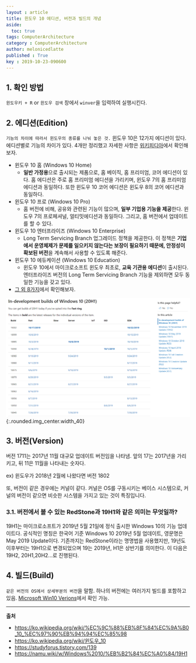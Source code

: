 ```yaml
---
layout : article
title: 윈도우 10 에디션, 버전과 빌드의 개념
aside:
  toc: true
tags: ComputerArchitecture
category : ComputerArchitecture
author: melonicedlatte
published : True
key : 2019-10-23-090600
---
```


## 1. 확인 방법
`윈도우키 + R` or `윈도우 검색` 창에서 `winver`을 입력하여 실행시킨다.

## 2. 에디션(Edition)

`기능의 차이에 따라서 윈도우의 종류를 나눠 놓은 것.` 윈도우 10은 12가지 에디션이 있다. 에디션별로 기능의 차이가 있다. 4개만 정리했고 자세한 사항은 [위키피디아](https://ko.wikipedia.org/wiki/%EC%9C%88%EB%8F%84%EC%9A%B0_10_%EC%97%90%EB%94%94%EC%85%98)에서 확인해보자.

- 윈도우 10 홈 (Windows 10 Home)
	- **일반 가정용**으로 출시되는 제품으로, 홈 베이직, 홈 프리미엄, 코어 에디션이 있다. 홈 에디션은 주로 홈 프리미엄 에디션을 가리키며, 윈도우 7의 홈 프리미엄 에디션과 동일하다. 또한 윈도우 10 코어 에디션은 윈도우 8의 코어 에디션과 동일하다.
- 윈도우 10 프로 (Windows 10 Pro)
	- 홈 버전에 비해, 공유와 관련된 기능이 많으며, **일부 기업용 기능을 제공**한다. 윈도우 7의 프로페셔널, 얼티밋에디션과 동일하다. 그리고, 홈 버전에서 업데이트를 할 수 있다.
- 윈도우 10 엔터프라이즈 (Windows 10 Enterprise)
	- Long Term Servicing Branch 업그레이드 정책을 제공한다. 이 정책은 **기업에서 운영체제가 문제를 일으키지 않는다는 보장이 필요하기 때문에, 안정성이 확보된 버전**을 계속해서 사용할 수 있도록 해준다.
- 윈도우 10 에듀케이션 (Windows 10 Education)
	- 윈도우 10에서 마이크로소프트 윈도우 최초로, **교육 기관용 에디션**이 출시된다. 엔터프라이즈 버전의 Long Term Servicing Branch 기능을 제외하면 모두 동일한 기능을 갖고 있다.
- [그 외 8가지](https://ko.wikipedia.org/wiki/%EC%9C%88%EB%8F%84%EC%9A%B0_10_%EC%97%90%EB%94%94%EC%85%98)에서 확인해보자.

![png](/assets/images/201910/window_versions.PNG){:.rounded.img_center.width_40}

## 3. 버전(Version)

버전 1711는 2017년 11월 대규모 업데이트 버전임을 나타냄. 앞의 17는 2017년을 가리키고, 뒤 11은 11월을 나타내는 숫자다. 

ex) 윈도우가 2018년 2월에 나왔다면 버전 1802

또, 버전이 같은 경우에는 커널이 같다. 커널은 OS를 구동시키는 베이스 시스템으로, 커널의 버전이 같으면 비슷한 시스템을 가지고 있는 것이 특징입니다.

### 3.1. 버전에서 볼 수 있는 RedStone과 19H1와 같은 의미는 무엇일까?

19H1는 마이크로소프트가 2019년 5월 21일에 정식 출시한 Windows 10의 기능 업데이트다. 공식적인 명칭은 한국어 기준 Windows 10 2019년 5월 업데이트, 영문명은 May 2019 Update이다. 기존까지는 RedStone이라는 명명법을 사용했지만, 19년도 이후부터는 19H1으로 변경되었으며 19는 2019년, H1은 상반기를 의미한다. 이 다음은 19H2, 20H1,20H2...로 진행된다.

## 4. 빌드(Build)

`같은 버전의 OS에서 상세부분의 버전`을 말함. 하나의 버전에는 여러가지 빌드를 포함하고 있음. [Microsoft Win10 Verions](https://docs.microsoft.com/en-us/windows-insider/flight-hub/)에서 확인 가능.


---

**출처**

- https://ko.wikipedia.org/wiki/%EC%9C%88%EB%8F%84%EC%9A%B0_10_%EC%97%90%EB%94%94%EC%85%98
- https://ko.wikipedia.org/wiki/윈도우_10
- https://studyforus.tistory.com/139
- https://namu.wiki/w/Windows%2010/%EB%B2%84%EC%A0%84/19H1
